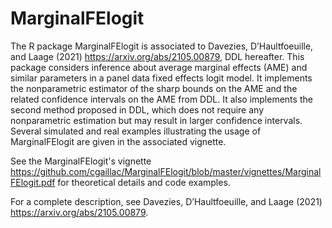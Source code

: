 # MarginalFElogit
 
The R package MarginalFElogit is associated to Davezies, D’Haultfoeuille, and Laage (2021) https://arxiv.org/abs/2105.00879, DDL hereafter. This package considers inference about average marginal effects (AME) and similar parameters in a panel data fixed effects logit model. It implements the nonparametric estimator of the sharp bounds on the AME and the related confidence intervals on the AME from DDL.  It also implements the second method proposed in DDL, which does not require any nonparametric estimation but may result in larger confidence intervals. Several simulated and real examples illustrating the usage of MarginalFElogit are given in the associated vignette.

See the MarginalFElogit's vignette https://github.com/cgaillac/MarginalFElogit/blob/master/vignettes/MarginalFElogit.pdf for theoretical details and code examples.

For a complete description, see Davezies, D’Haultfoeuille, and Laage (2021) https://arxiv.org/abs/2105.00879.
